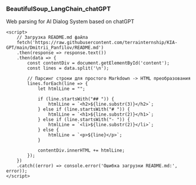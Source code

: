 ### BeautifulSoup_LangChain_chatGPT
Web parsing for AI Dialog System based on chatGPT


<!DOCTYPE html>
<html>
<head>
    <title>Отображение README.md</title>
</head>
<body>
    <div id="content"></div>

    <script>
        // Загрузка README.md файла
        fetch('https://raw.githubusercontent.com/terrainternship/KIA-GPT/main/Dmitrii_Panfilov/README.md')
        .then(response => response.text())
        .then(data => {
            const contentDiv = document.getElementById('content');
            const lines = data.split('\n');

            // Парсинг строки для простого Markdown -> HTML преобразования
            lines.forEach(line => {
                let htmlLine = "";

                if (line.startsWith("## ")) {
                    htmlLine = `<h2>${line.substr(3)}</h2>`;
                } else if (line.startsWith("# ")) {
                    htmlLine = `<h1>${line.substr(2)}</h1>`;
                } else if (line.startsWith("- ")) {
                    htmlLine = `<li>${line.substr(2)}</li>`;
                } else {
                    htmlLine = `<p>${line}</p>`;
                }

                contentDiv.innerHTML += htmlLine;
            });
        })
        .catch((error) => console.error('Ошибка загрузки README.md:', error));
    </script>
</body>
</html>

